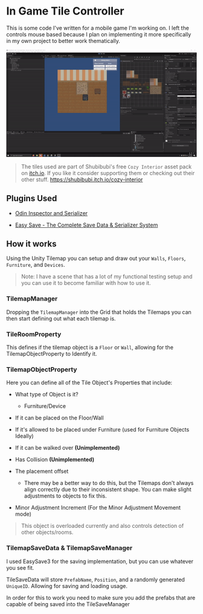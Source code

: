 # In Game Tile Controller

This is some code I've written for a mobile game I'm working on. I left the controls mouse based because I plan on implementing it more specifically in my own project to better work thematically.


![Alt](./Screenshots/Example.gif)

>The tiles used are part of Shubibubi's free `Cozy Interior` asset pack on [itch.io](https://shubibubi.itch.io/cozy-interior). If you like it consider supporting them or checking out their other stuff.
https://shubibubi.itch.io/cozy-interior

## Plugins Used
- [Odin Inspector and Serializer](https://assetstore.unity.com/packages/tools/utilities/odin-inspector-and-serializer-89041)

- [Easy Save - The Complete Save Data & Serializer System](https://assetstore.unity.com/packages/tools/utilities/easy-save-the-complete-save-data-serializer-system-768)


## How it works
Using the Unity Tilemap you can setup and draw out your `Walls`, `Floors`, `Furniture`, and `Devices`. 

> Note: I have a scene that has a lot of my functional testing setup and you can use it to become familiar with how to use it.

### TilemapManager

Dropping the `TilemapManager` into the Grid that holds the Tilemaps you can then start defining out what each tilemap is. 

### TileRoomProperty

This defines if the tilemap object is a `Floor` or `Wall`, allowing for the TilemapObjectProperty to Identify it. 

### TilemapObjectProperty

Here you can define all of the Tile Object's Properties that include:

- What type of Object is it?
    
    - Furniture/Device

- If it can be placed on the Floor/Wall
- If it's allowed to be placed under Furniture (used for Furniture Objects Ideally)
- If it can be walked over **(Unimplemented)**
- Has Collision **(Unimplemented)**
- The placement offset 
    - There may be a better way to do this, but the Tilemaps don't always align correctly due to their inconsistent shape. You can make slight adjustments to objects to fix this.
- Minor Adjustment Increment (For the Minor Adjustment Movement mode)

> This object is overloaded currently and also controls detection of other objects/rooms.

### TilemapSaveData & TilemapSaveManager
I used EasySave3 for the saving implementation, but you can use whatever you see fit. 

TileSaveData will store `PrefabName`, `Position`, and a randomly generated `UniqueID`. Allowing for saving and loading usage.

In order for this to work you need to make sure you add the prefabs that are capable of being saved into the TileSaveManager